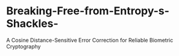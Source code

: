 # Breaking-Free-from-Entropy-s-Shackles-
  A Cosine Distance-Sensitive Error Correction for Reliable Biometric Cryptography
